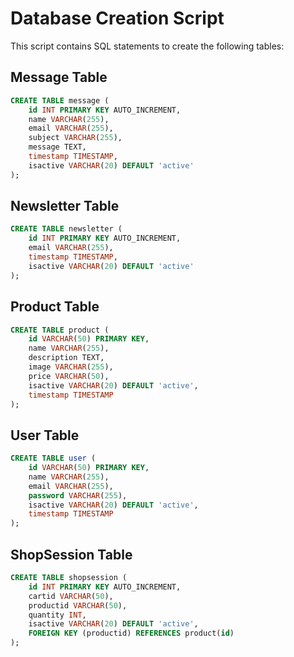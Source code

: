 # Database Creation Script

This script contains SQL statements to create the following tables:

## Message Table

```sql
CREATE TABLE message (
    id INT PRIMARY KEY AUTO_INCREMENT,
    name VARCHAR(255),
    email VARCHAR(255),
    subject VARCHAR(255),
    message TEXT,
    timestamp TIMESTAMP,
    isactive VARCHAR(20) DEFAULT 'active'
);
```

## Newsletter Table

```sql
CREATE TABLE newsletter (
    id INT PRIMARY KEY AUTO_INCREMENT,
    email VARCHAR(255),
    timestamp TIMESTAMP,
    isactive VARCHAR(20) DEFAULT 'active'
);
```

## Product Table

```sql
CREATE TABLE product (
    id VARCHAR(50) PRIMARY KEY,
    name VARCHAR(255),
    description TEXT,
    image VARCHAR(255),
    price VARCHAR(50),
    isactive VARCHAR(20) DEFAULT 'active',
    timestamp TIMESTAMP
);
```

## User Table

```sql
CREATE TABLE user (
    id VARCHAR(50) PRIMARY KEY,
    name VARCHAR(255),
    email VARCHAR(255),
    password VARCHAR(255),
    isactive VARCHAR(20) DEFAULT 'active',
    timestamp TIMESTAMP
);
```

## ShopSession Table

```sql
CREATE TABLE shopsession (
    id INT PRIMARY KEY AUTO_INCREMENT,
    cartid VARCHAR(50),
    productid VARCHAR(50),
    quantity INT,
    isactive VARCHAR(20) DEFAULT 'active',
    FOREIGN KEY (productid) REFERENCES product(id)
);
```